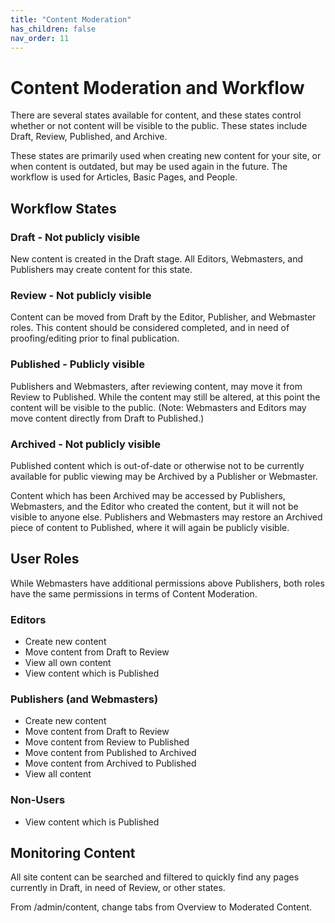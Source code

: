 ```yaml
---
title: "Content Moderation"
has_children: false
nav_order: 11
---
```


# Content Moderation and Workflow

There are several states available for content, and these states control whether or not content will be visible to the public. These states include Draft, Review, Published, and Archive.

These states are primarily used when creating new content for your site, or when content is outdated, but may be used again in the future. The workflow is used for Articles, Basic Pages, and People.

## Workflow States

### Draft - Not publicly visible
New content is created in the Draft stage. All Editors, Webmasters, and Publishers may create content for this state.
### Review - Not publicly visible
Content can be moved from Draft by the Editor, Publisher, and Webmaster roles. This content should be considered completed, and in need of proofing/editing prior to final publication.
### Published - Publicly visible
Publishers and Webmasters, after reviewing content, may move it from Review to Published. While the content may still be altered, at this point the content will be visible to the public. (Note: Webmasters and Editors may move content directly from Draft to Published.)
### Archived - Not publicly visible
Published content which is out-of-date or otherwise not to be currently available for public viewing may be Archived by a Publisher or Webmaster. 

Content which has been Archived may be accessed by Publishers, Webmasters, and the Editor who created the content, but it will not be visible to anyone else. Publishers and Webmasters may restore an Archived piece of content to Published, where it will again be publicly visible.

## User Roles

While Webmasters have additional permissions above Publishers, both roles have the same permissions in terms of Content Moderation.

### Editors
  * Create new content
  * Move content from Draft to Review
  * View all own content
  * View content which is Published
### Publishers (and Webmasters)
  * Create new content
  * Move content from Draft to Review
  * Move content from Review to Published
  * Move content from Published to Archived
  * Move content from Archived to Published
  * View all content
### Non-Users
  * View content which is Published

## Monitoring Content
All site content can be searched and filtered to quickly find any pages currently in Draft, in need of Review, or other states. 

From /admin/content, change tabs from Overview to Moderated Content.